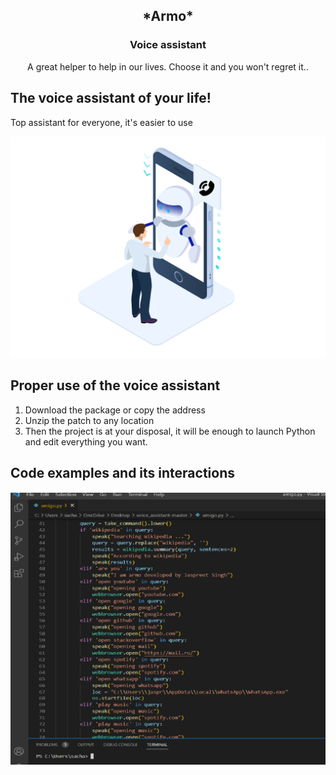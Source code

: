<p align="center">
  <h2 align="center">*Armo*</h2>
 <h3 align="center">Voice assistant</h3>

  <p align="center">
   A great helper to help in our lives. Choose it and you won't regret it..
  </p>
</p>







## The voice assistant of your life!
Top assistant for everyone, it's easier to use


![Screnshot](https://github.com/Wansanr/TestProjectVoiceArmo/blob/main/media/Automated-calls.png)





## Proper use of the voice assistant

1. Download the package or copy the address
2. Unzip the patch to any location
3. Then the project is at your disposal, it will be enough to launch Python and edit everything you want.




## Code examples and its interactions



![Screnshot](https://github.com/Wansanr/TestProjectVoiceArmo/blob/main/media/Без%20имени.png)


